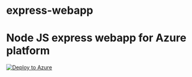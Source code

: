 # express-webapp
# Node JS express webapp for Azure platform
[![Deploy to Azure](http://azuredeploy.net/deploybutton.png)](https://azuredeploy.net/)
